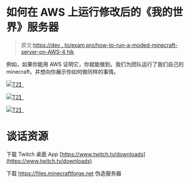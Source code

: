 # 如何在 AWS 上运行修改后的《我的世界》服务器

> 原文:[https://dev . to/exam pro/how-to-run-a-moded-minecraft-server-on-AWS-4 hlk](https://dev.to/exampro/how-to-run-a-modded-minecraft-server-on-aws-4hlk)

例如，如果你能用 AWS 证明它，你就能做到。我们为团队运行了我们自己的 minecraft，并想向你展示你如何做同样的事情。

[![](../Images/5f4ee7bf0c1578b0b128a7c2a69da6bc.png)T2】](https://www.youtube.com/watch?v=p-MnLSWuddE&t=8s)

[![](../Images/e6ae4d08cdbe4a220a518b08f2345375.png)T2】](https://www.youtube.com/watch?v=p-MnLSWuddE&t=8s)

[![](../Images/6a994a6bb5090f7746aa706b34f00879.png)T2】](https://www.youtube.com/watch?v=p-MnLSWuddE&t=8s)

# [](#talk-resources)谈话资源

下载 Twitch 桌面 App
[https://www.twitch.tv/downloads](https://www.twitch.tv/downloads)

下载 https://files.minecraftforge.net 伪造服务器